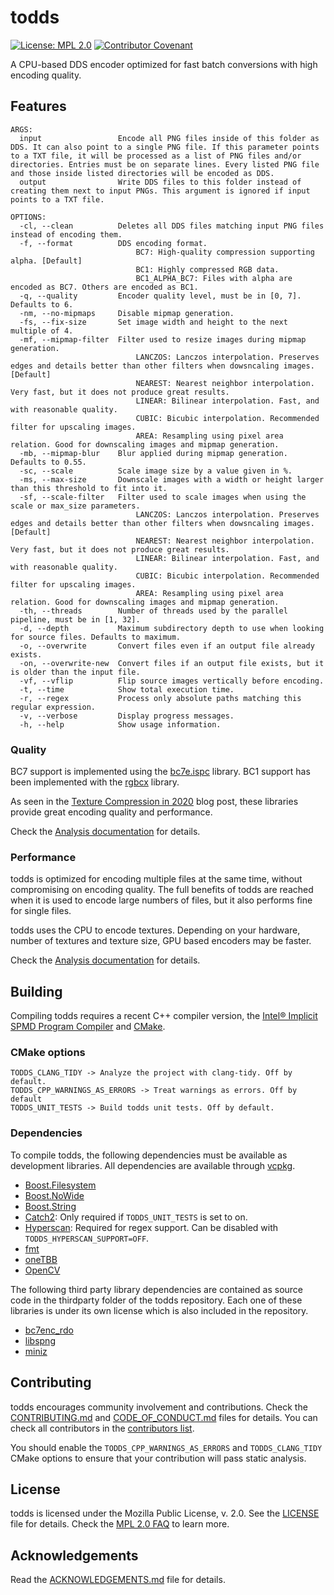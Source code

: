 # todds

[![License: MPL 2.0](https://img.shields.io/badge/License-MPL%202.0-brightgreen.svg)](https://opensource.org/licenses/MPL-2.0) [![Contributor Covenant](https://img.shields.io/badge/Contributor%20Covenant-2.1-4baaaa.svg)](CODE_OF_CONDUCT.md)

A CPU-based DDS encoder optimized for fast batch conversions with high encoding quality.

## Features

```
ARGS:
  input                 Encode all PNG files inside of this folder as DDS. It can also point to a single PNG file. If this parameter points to a TXT file, it will be processed as a list of PNG files and/or directories. Entries must be on separate lines. Every listed PNG file and those inside listed directories will be encoded as DDS.
  output                Write DDS files to this folder instead of creating them next to input PNGs. This argument is ignored if input points to a TXT file.

OPTIONS:
  -cl, --clean          Deletes all DDS files matching input PNG files instead of encoding them.
  -f, --format          DDS encoding format.
                            BC7: High-quality compression supporting alpha. [Default]
                            BC1: Highly compressed RGB data.
                            BC1_ALPHA_BC7: Files with alpha are encoded as BC7. Others are encoded as BC1.
  -q, --quality         Encoder quality level, must be in [0, 7]. Defaults to 6.
  -nm, --no-mipmaps     Disable mipmap generation.
  -fs, --fix-size       Set image width and height to the next multiple of 4.
  -mf, --mipmap-filter  Filter used to resize images during mipmap generation.
                            LANCZOS: Lanczos interpolation. Preserves edges and details better than other filters when dowsncaling images. [Default]
                            NEAREST: Nearest neighbor interpolation. Very fast, but it does not produce great results.
                            LINEAR: Bilinear interpolation. Fast, and with reasonable quality.
                            CUBIC: Bicubic interpolation. Recommended filter for upscaling images.
                            AREA: Resampling using pixel area relation. Good for downscaling images and mipmap generation.
  -mb, --mipmap-blur    Blur applied during mipmap generation. Defaults to 0.55.
  -sc, --scale          Scale image size by a value given in %.
  -ms, --max-size       Downscale images with a width or height larger than this threshold to fit into it.
  -sf, --scale-filter   Filter used to scale images when using the scale or max_size parameters.
                            LANCZOS: Lanczos interpolation. Preserves edges and details better than other filters when dowsncaling images. [Default]
                            NEAREST: Nearest neighbor interpolation. Very fast, but it does not produce great results.
                            LINEAR: Bilinear interpolation. Fast, and with reasonable quality.
                            CUBIC: Bicubic interpolation. Recommended filter for upscaling images.
                            AREA: Resampling using pixel area relation. Good for downscaling images and mipmap generation.
  -th, --threads        Number of threads used by the parallel pipeline, must be in [1, 32].
  -d, --depth           Maximum subdirectory depth to use when looking for source files. Defaults to maximum.
  -o, --overwrite       Convert files even if an output file already exists.
  -on, --overwrite-new  Convert files if an output file exists, but it is older than the input file.
  -vf, --vflip          Flip source images vertically before encoding.
  -t, --time            Show total execution time.
  -r, --regex           Process only absolute paths matching this regular expression.
  -v, --verbose         Display progress messages.
  -h, --help            Show usage information.
```

### Quality

BC7 support is implemented using the [bc7e.ispc](https://github.com/richgel999/bc7enc_rdo) library. BC1 support has been implemented with the [rgbcx](https://github.com/richgel999/bc7enc_rdo) library.

As seen in the [Texture Compression in 2020](https://aras-p.info/blog/2020/12/08/Texture-Compression-in-2020/) blog post, these libraries provide great encoding quality and performance.

Check the [Analysis documentation](ANALYSIS.md) for details.

### Performance

todds is optimized for encoding multiple files at the same time, without compromising on encoding quality. The full benefits of todds are reached when it is used to encode large numbers of files, but it also performs fine for single files.

todds uses the CPU to encode textures. Depending on your hardware, number of textures and texture size, GPU based encoders may be faster.

Check the [Analysis documentation](ANALYSIS.md) for details.

## Building

Compiling todds requires a recent C++ compiler version, the [Intel® Implicit SPMD Program Compiler](https://github.com/ispc/ispc) and [CMake](https://cmake.org/).

### CMake options
```
TODDS_CLANG_TIDY -> Analyze the project with clang-tidy. Off by default.
TODDS_CPP_WARNINGS_AS_ERRORS -> Treat warnings as errors. Off by default
TODDS_UNIT_TESTS -> Build todds unit tests. Off by default.
```

### Dependencies

To compile todds, the following dependencies must be available as development libraries. All dependencies are available through [vcpkg](https://github.com/microsoft/vcpkg).

* [Boost.Filesystem](https://www.boost.org/doc/libs/master/libs/filesystem/doc/index.htm)
* [Boost.NoWide](https://www.boost.org/doc/libs/master/libs/nowide/doc/html/index.html)
* [Boost.String](https://www.boost.org/doc/libs/master/doc/html/string_algo.html)
* [Catch2](https://github.com/catchorg/Catch2): Only required if `TODDS_UNIT_TESTS` is set to on.
* [Hyperscan](https://www.hyperscan.io): Required for regex support. Can be disabled with `TODDS_HYPERSCAN_SUPPORT=OFF`.
* [fmt](https://fmt.dev/latest/index.html)
* [oneTBB](https://github.com/oneapi-src/oneTBB)
* [OpenCV](https://opencv.org/)

The following third party library dependencies are contained as source code in the thirdparty folder of the todds repository. Each one of these libraries is under its own license which is also included in the repository.

* [bc7enc_rdo](https://github.com/richgel999/bc7enc_rdo)
* [libspng](https://libspng.org/)
* [miniz](https://github.com/richgel999/miniz)

## Contributing

todds encourages community involvement and contributions. Check the [CONTRIBUTING.md](CONTRIBUTING.md) and [CODE_OF_CONDUCT.md](CODE_OF_CONDUCT.md) files for details. You can check all contributors in the [contributors list](https://github.com/joseasoler/todds/graphs/contributors).

You should enable the `TODDS_CPP_WARNINGS_AS_ERRORS` and `TODDS_CLANG_TIDY` CMake options to ensure that your contribution will pass static analysis.

## License

todds is licensed under the Mozilla Public License, v. 2.0. See the [LICENSE](LICENSE) file for details. Check the [MPL 2.0 FAQ](https://www.mozilla.org/en-US/MPL/2.0/FAQ/) to learn more.

## Acknowledgements

Read the [ACKNOWLEDGEMENTS.md](ACKNOWLEDGEMENTS.md) file for details.
